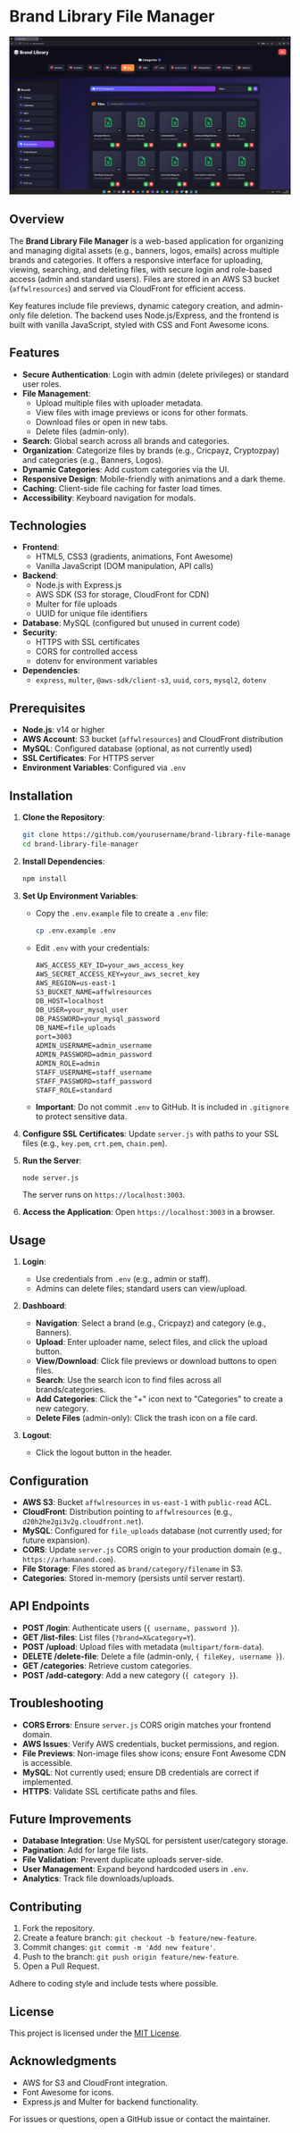 # Brand Library File Manager

![Project Screenshot](image/screenshot.png)

## Overview

The **Brand Library File Manager** is a web-based application for organizing and managing digital assets (e.g., banners, logos, emails) across multiple brands and categories. It offers a responsive interface for uploading, viewing, searching, and deleting files, with secure login and role-based access (admin and standard users). Files are stored in an AWS S3 bucket (`affwlresources`) and served via CloudFront for efficient access.

Key features include file previews, dynamic category creation, and admin-only file deletion. The backend uses Node.js/Express, and the frontend is built with vanilla JavaScript, styled with CSS and Font Awesome icons.

## Features

- **Secure Authentication**: Login with admin (delete privileges) or standard user roles.
- **File Management**:
  - Upload multiple files with uploader metadata.
  - View files with image previews or icons for other formats.
  - Download files or open in new tabs.
  - Delete files (admin-only).
- **Search**: Global search across all brands and categories.
- **Organization**: Categorize files by brands (e.g., Cricpayz, Cryptozpay) and categories (e.g., Banners, Logos).
- **Dynamic Categories**: Add custom categories via the UI.
- **Responsive Design**: Mobile-friendly with animations and a dark theme.
- **Caching**: Client-side file caching for faster load times.
- **Accessibility**: Keyboard navigation for modals.

## Technologies

- **Frontend**:
  - HTML5, CSS3 (gradients, animations, Font Awesome)
  - Vanilla JavaScript (DOM manipulation, API calls)
- **Backend**:
  - Node.js with Express.js
  - AWS SDK (S3 for storage, CloudFront for CDN)
  - Multer for file uploads
  - UUID for unique file identifiers
- **Database**: MySQL (configured but unused in current code)
- **Security**:
  - HTTPS with SSL certificates
  - CORS for controlled access
  - dotenv for environment variables
- **Dependencies**:
  - `express`, `multer`, `@aws-sdk/client-s3`, `uuid`, `cors`, `mysql2`, `dotenv`

## Prerequisites

- **Node.js**: v14 or higher
- **AWS Account**: S3 bucket (`affwlresources`) and CloudFront distribution
- **MySQL**: Configured database (optional, as not currently used)
- **SSL Certificates**: For HTTPS server
- **Environment Variables**: Configured via `.env`

## Installation

1. **Clone the Repository**:
   ```bash
   git clone https://github.com/yourusername/brand-library-file-manager.git
   cd brand-library-file-manager
   ```

2. **Install Dependencies**:
   ```bash
   npm install
   ```

3. **Set Up Environment Variables**:
   - Copy the `.env.example` file to create a `.env` file:
     ```bash
     cp .env.example .env
     ```
   - Edit `.env` with your credentials:
     ```env
     AWS_ACCESS_KEY_ID=your_aws_access_key
     AWS_SECRET_ACCESS_KEY=your_aws_secret_key
     AWS_REGION=us-east-1
     S3_BUCKET_NAME=affwlresources
     DB_HOST=localhost
     DB_USER=your_mysql_user
     DB_PASSWORD=your_mysql_password
     DB_NAME=file_uploads
     port=3003
     ADMIN_USERNAME=admin_username
     ADMIN_PASSWORD=admin_password
     ADMIN_ROLE=admin
     STAFF_USERNAME=staff_username
     STAFF_PASSWORD=staff_password
     STAFF_ROLE=standard
     ```
   - **Important**: Do not commit `.env` to GitHub. It is included in `.gitignore` to protect sensitive data.

4. **Configure SSL Certificates**:
   Update `server.js` with paths to your SSL files (e.g., `key.pem`, `crt.pem`, `chain.pem`).

5. **Run the Server**:
   ```bash
   node server.js
   ```
   The server runs on `https://localhost:3003`.

6. **Access the Application**:
   Open `https://localhost:3003` in a browser.

## Usage

1. **Login**:
   - Use credentials from `.env` (e.g., admin or staff).
   - Admins can delete files; standard users can view/upload.

2. **Dashboard**:
   - **Navigation**: Select a brand (e.g., Cricpayz) and category (e.g., Banners).
   - **Upload**: Enter uploader name, select files, and click the upload button.
   - **View/Download**: Click file previews or download buttons to open files.
   - **Search**: Use the search icon to find files across all brands/categories.
   - **Add Categories**: Click the "+" icon next to "Categories" to create a new category.
   - **Delete Files** (admin-only): Click the trash icon on a file card.

3. **Logout**:
   - Click the logout button in the header.

## Configuration

- **AWS S3**: Bucket `affwlresources` in `us-east-1` with `public-read` ACL.
- **CloudFront**: Distribution pointing to `affwlresources` (e.g., `d20h2he2gi3v2g.cloudfront.net`).
- **MySQL**: Configured for `file_uploads` database (not currently used; for future expansion).
- **CORS**: Update `server.js` CORS origin to your production domain (e.g., `https://arhamanand.com`).
- **File Storage**: Files stored as `brand/category/filename` in S3.
- **Categories**: Stored in-memory (persists until server restart).

## API Endpoints

- **POST /login**: Authenticate users (`{ username, password }`).
- **GET /list-files**: List files (`?brand=X&category=Y`).
- **POST /upload**: Upload files with metadata (`multipart/form-data`).
- **DELETE /delete-file**: Delete a file (admin-only, `{ fileKey, username }`).
- **GET /categories**: Retrieve custom categories.
- **POST /add-category**: Add a new category (`{ category }`).

## Troubleshooting

- **CORS Errors**: Ensure `server.js` CORS origin matches your frontend domain.
- **AWS Issues**: Verify AWS credentials, bucket permissions, and region.
- **File Previews**: Non-image files show icons; ensure Font Awesome CDN is accessible.
- **MySQL**: Not currently used; ensure DB credentials are correct if implemented.
- **HTTPS**: Validate SSL certificate paths and files.

## Future Improvements

- **Database Integration**: Use MySQL for persistent user/category storage.
- **Pagination**: Add for large file lists.
- **File Validation**: Prevent duplicate uploads server-side.
- **User Management**: Expand beyond hardcoded users in `.env`.
- **Analytics**: Track file downloads/uploads.

## Contributing

1. Fork the repository.
2. Create a feature branch: `git checkout -b feature/new-feature`.
3. Commit changes: `git commit -m 'Add new feature'`.
4. Push to the branch: `git push origin feature/new-feature`.
5. Open a Pull Request.

Adhere to coding style and include tests where possible.

## License

This project is licensed under the [MIT License](LICENSE).

## Acknowledgments

- AWS for S3 and CloudFront integration.
- Font Awesome for icons.
- Express.js and Multer for backend functionality.

For issues or questions, open a GitHub issue or contact the maintainer.